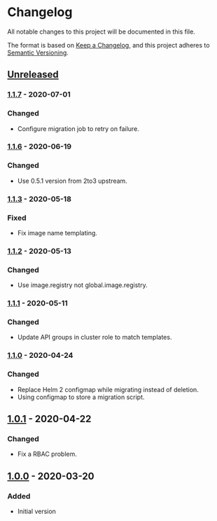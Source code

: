 # Changelog

All notable changes to this project will be documented in this file.

The format is based on [Keep a Changelog](https://keepachangelog.com/en/1.0.0/),
and this project adheres to [Semantic Versioning](https://semver.org/spec/v2.0.0.html).

## [Unreleased]

### [1.1.7] - 2020-07-01

### Changed

- Configure migration job to retry on failure.

### [1.1.6] - 2020-06-19

### Changed

- Use 0.5.1 version from 2to3 upstream.

### [1.1.3] - 2020-05-18

### Fixed

- Fix image name templating.

### [1.1.2] - 2020-05-13

### Changed

- Use image.registry not global.image.registry.

### [1.1.1] - 2020-05-11

### Changed

- Update API groups in cluster role to match templates.

### [1.1.0] - 2020-04-24

### Changed

- Replace Helm 2 configmap while migrating instead of deletion.
- Using configmap to store a migration script. 

## [1.0.1] - 2020-04-22

### Changed

- Fix a RBAC problem.

## [1.0.0] - 2020-03-20

### Added

- Initial version

[Unreleased]: https://github.com/giantswarm/helm-2to3-migration-app/compare/v1.1.7...HEAD

[1.1.7]: https://github.com/giantswarm/helm-2to3-migration-app/compare/v1.1.6..v1.1.7
[1.1.6]: https://github.com/giantswarm/helm-2to3-migration-app/compare/v1.1.3..v1.1.6
[1.1.3]: https://github.com/giantswarm/helm-2to3-migration-app/compare/v1.1.2..v1.1.3
[1.1.2]: https://github.com/giantswarm/helm-2to3-migration-app/compare/v1.1.1..v1.1.2
[1.1.1]: https://github.com/giantswarm/helm-2to3-migration-app/compare/v1.1.0..v1.1.1
[1.1.0]: https://github.com/giantswarm/helm-2to3-migration-app/compare/v1.0.1..v1.1.0
[1.0.1]: https://github.com/giantswarm/helm-2to3-migration-app/compare/v1.0.0..v1.0.1

[1.0.0]: https://github.com/giantswarm/helm-2to3-migration-app/tag/v1.0.0

